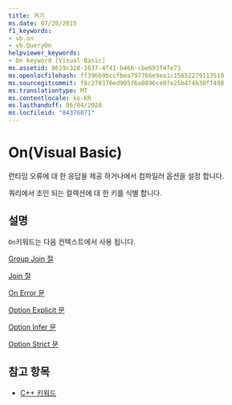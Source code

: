 ```yaml
---
title: 켜기
ms.date: 07/20/2015
f1_keywords:
- vb.on
- vb.QueryOn
helpviewer_keywords:
- On keyword [Visual Basic]
ms.assetid: 8619c328-1637-4f41-b466-cbe693f4fe73
ms.openlocfilehash: ff396b9bccfbea797766e9ea1c15652279113510
ms.sourcegitcommit: f8c270376ed905f6a8896ce0fe25b4f4b38ff498
ms.translationtype: MT
ms.contentlocale: ko-KR
ms.lasthandoff: 06/04/2020
ms.locfileid: "84376071"
---
```

# <a name="on-visual-basic"></a>On(Visual Basic)
런타임 오류에 대 한 응답을 제공 하거나에서 컴파일러 옵션을 설정 합니다.  
  
 쿼리에서 조인 되는 컬렉션에 대 한 키를 식별 합니다.  
  
## <a name="remarks"></a>설명  
 `On`키워드는 다음 컨텍스트에서 사용 됩니다.  
  
 [Group Join 절](../language-reference/queries/group-join-clause.md)  
  
 [Join 절](../language-reference/queries/join-clause.md)  
  
 [On Error 문](../language-reference/statements/on-error-statement.md)  
  
 [Option Explicit 문](../language-reference/statements/option-explicit-statement.md)  
  
 [Option Infer 문](../language-reference/statements/option-infer-statement.md)  
  
 [Option Strict 문](../language-reference/statements/option-strict-statement.md)  
  
## <a name="see-also"></a>참고 항목

- [C++ 키워드](../language-reference/keywords/index.md)
